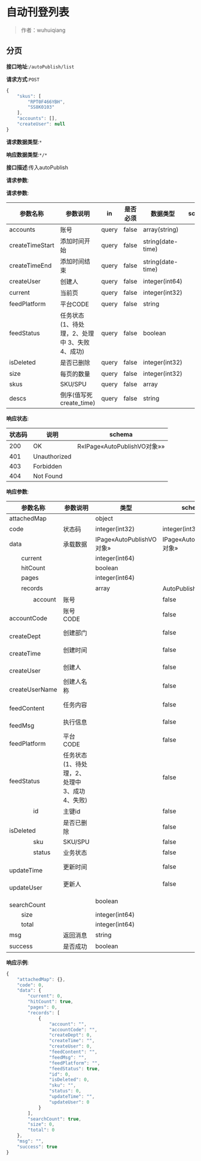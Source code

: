 # 自动刊登列表

> 作者：wuhuiqiang

## 分页


**接口地址**:`/autoPublish/list`


**请求方式**:`POST`
```javascript
{
    "skus": [
        "RPT0F466YBH",
        "SS8K0103"
    ],
    "accounts": [],
    "createUser": null
}
```

**请求数据类型**:`*`


**响应数据类型**:`*/*`


**接口描述**:传入autoPublish


**请求参数**:


**请求参数**:


| 参数名称 | 参数说明 | in    | 是否必须 | 数据类型 | schema |
| -------- | -------- | ----- | -------- | -------- | ------ |
|accounts|账号|query|false|array(string)||
|createTimeStart|添加时间开始|query|false|string(date-time)|
|createTimeEnd|添加时间结束|query|false|string(date-time)|
|createUser|创建人|query|false|integer(int64)||
|current|当前页|query|false|integer(int32)||
|feedPlatform|平台CODE|query|false|string||
|feedStatus|任务状态(1、待处理，2、处理中 3、失败  4、成功)|query|false|boolean||
|isDeleted|是否已删除|query|false|integer(int32)||
|size|每页的数量|query|false|integer(int32)||
|skus|SKU/SPU|query|false|array||
|descs|倒序(值写死 create_time)|query|false|string|


**响应状态**:


| 状态码 | 说明 | schema |
| -------- | -------- | ----- | 
|200|OK|R«IPage«AutoPublishVO对象»»|
|401|Unauthorized||
|403|Forbidden||
|404|Not Found||


**响应参数**:


| 参数名称 | 参数说明 | 类型 | schema |
| -------- | -------- | ----- |----- | 
|attachedMap||object||
|code|状态码|integer(int32)|integer(int32)|
|data|承载数据|IPage«AutoPublishVO对象»|IPage«AutoPublishVO对象»|
|&emsp;&emsp;current||integer(int64)||
|&emsp;&emsp;hitCount||boolean||
|&emsp;&emsp;pages||integer(int64)||
|&emsp;&emsp;records||array|AutoPublishVO对象|
|&emsp;&emsp;&emsp;&emsp;account|账号||false|string||
|&emsp;&emsp;&emsp;&emsp;accountCode|账号CODE||false|string||
|&emsp;&emsp;&emsp;&emsp;createDept|创建部门||false|integer(int64)||
|&emsp;&emsp;&emsp;&emsp;createTime|创建时间||false|string(date-time)||
|&emsp;&emsp;&emsp;&emsp;createUser|创建人||false|integer(int64)||
|&emsp;&emsp;&emsp;&emsp;createUserName|创建人名称||false|string(int64)||
|&emsp;&emsp;&emsp;&emsp;feedContent|任务内容||false|string||
|&emsp;&emsp;&emsp;&emsp;feedMsg|执行信息||false|string||
|&emsp;&emsp;&emsp;&emsp;feedPlatform|平台CODE||false|string||
|&emsp;&emsp;&emsp;&emsp;feedStatus|任务状态(1、待处理，2、处理中 3、成功  4、失败)||false|boolean||
|&emsp;&emsp;&emsp;&emsp;id|主键id||false|integer(int64)||
|&emsp;&emsp;&emsp;&emsp;isDeleted|是否已删除||false|integer(int32)||
|&emsp;&emsp;&emsp;&emsp;sku|SKU/SPU||false|string||
|&emsp;&emsp;&emsp;&emsp;status|业务状态||false|integer(int32)||
|&emsp;&emsp;&emsp;&emsp;updateTime|更新时间||false|string(date-time)||
|&emsp;&emsp;&emsp;&emsp;updateUser|更新人||false|integer(int64)||
|&emsp;&emsp;searchCount||boolean||
|&emsp;&emsp;size||integer(int64)||
|&emsp;&emsp;total||integer(int64)||
|msg|返回消息|string||
|success|是否成功|boolean||


**响应示例**:
```javascript
{
	"attachedMap": {},
	"code": 0,
	"data": {
		"current": 0,
		"hitCount": true,
		"pages": 0,
		"records": [
			{
				"account": "",
				"accountCode": "",
				"createDept": 0,
				"createTime": "",
				"createUser": 0,
				"feedContent": "",
				"feedMsg": "",
				"feedPlatform": "",
				"feedStatus": true,
				"id": 0,
				"isDeleted": 0,
				"sku": "",
				"status": 0,
				"updateTime": "",
				"updateUser": 0
			}
		],
		"searchCount": true,
		"size": 0,
		"total": 0
	},
	"msg": "",
	"success": true
}
```